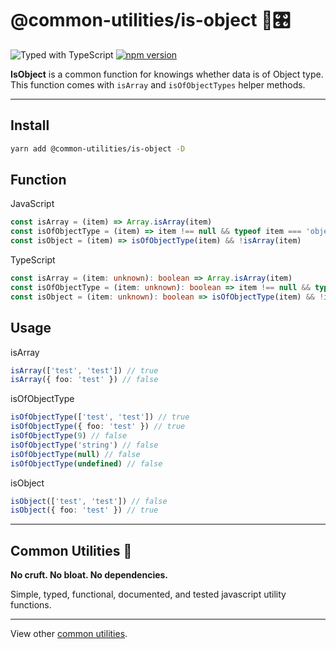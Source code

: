 # @common-utilities/is-object 🧰🎛

![Typed with TypeScript](https://flat.badgen.net/badge/icon/Typed?icon=typescript&label&labelColor=blue&color=555555)
[![npm version](https://badge.fury.io/js/%40common-utilities%2Fis-object.svg)](https://badge.fury.io/js/%40common-utilities%2is-object)

**IsObject** is a common function for knowings whether data is of Object type.
This function comes with `isArray` and `isOfObjectTypes` helper methods.

---

## Install

```bash
yarn add @common-utilities/is-object -D
```

## Function

JavaScript

```typescript
const isArray = (item) => Array.isArray(item)
const isOfObjectType = (item) => item !== null && typeof item === 'object'
const isObject = (item) => isOfObjectType(item) && !isArray(item)
```

TypeScript

```typescript
const isArray = (item: unknown): boolean => Array.isArray(item)
const isOfObjectType = (item: unknown): boolean => item !== null && typeof item === 'object'
const isObject = (item: unknown): boolean => isOfObjectType(item) && !isArray(item)
```

## Usage

isArray

```typescript
isArray(['test', 'test']) // true
isArray({ foo: 'test' }) // false
```

isOfObjectType

```typescript
isOfObjectType(['test', 'test']) // true
isOfObjectType({ foo: 'test' }) // true
isOfObjectType(9) // false
isOfObjectType('string') // false
isOfObjectType(null) // false
isOfObjectType(undefined) // false
```

isObject

```typescript
isObject(['test', 'test']) // false
isObject({ foo: 'test' }) // true
```

---

## Common Utilities 🧰

**No cruft. No bloat. No dependencies.**

Simple, typed, functional, documented, and tested javascript utility functions.

---

View other [common utilities](https://github.com/yowainwright/common-utilities).
